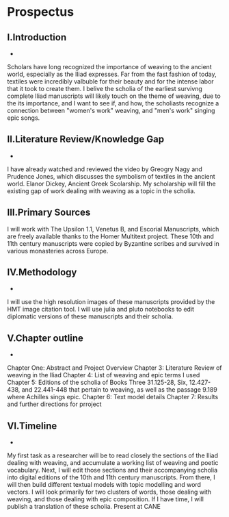 # Prospectus
## I.Introduction
-
Scholars have long recognized the importance of weaving to the ancient world, especially as the Iliad expresses. Far from the fast fashion of today, textiles were incredibly valbuble for their beauty and for the intense labor that it took to create them.
I belive the scholia of the earliest survivng complete Iliad manuscripts will likely touch on the theme of weaving, due to the its importance, and I want to see if, and how, the scholiasts
recognize a connection between "women's work" weaving, and "men's work" singing epic songs.
## II.Literature Review/Knowledge Gap
-
I have already watched and reviewed the video by Greogry Nagy and Prudence Jones, which discusses the symbolism of textiles in the ancient world.
Elanor Dickey, Ancient Greek Scolarship.
My scholarship will fill the existing gap of work dealing with weaving as a topic in the scholia.
## III.Primary Sources
I will work with The Upsilon 1.1, Venetus B, and Escorial Manuscripts, which are freely available thanks to the Homer Multitext project. These 10th and 11th century manuscripts were copied by Byzantine scribes and survived in various monasteries across Europe.
## IV.Methodology
-
I will use the high resolution images of these manuscripts provided by the HMT image citation tool. I will use julia and pluto notebooks to edit diplomatic versions of these manuscripts and their scholia.
## V.Chapter outline
-
Chapter One: Abstract and Project Overview
Chapter 3: Literature Review of weaving in the Iliad
Chapter 4: List of weaving and epic terms I used
Chapter 5: Editions of the scholia of Books Three 31.125-28, Six, 12.427-438, and 22.441-448 that pertain to weaving, as well as the passage 9.189 where Achilles sings epic.
Chapter 6: Text model details
Chapter 7: Results and further directions for prroject
## VI.Timeline
-
My first task as a researcher will be to read closely the sections of the Iliad dealing with weaving, and accumulate a working list of weaving and poetic vocabulary. 
Next, I will edit those sections and their accompanying scholia into digital editions of the 10th and 11th century manuscripts. From there, I will then build different textual models with topic modelling and word vectors.
I will look primarily for two clusters of words, those dealing with weaving, and those dealing with epic composition.
If I have time, I will publish a translation of these scholia. 
Present at CANE
